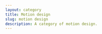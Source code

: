 ```yaml
---
layout: category
title: Motion design
slug: motion design
description: A category of motion design.
---
```

